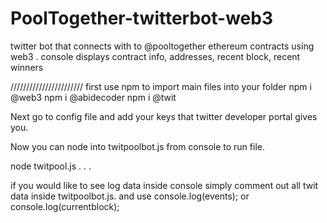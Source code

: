 # PoolTogether-twitterbot-web3
twitter bot that connects with to @pooltogether ethereum contracts using web3 . console displays contract info, addresses, recent block, recent winners


///////////////////////
first use npm to import main files into your folder
npm i @web3
npm i @abidecoder
npm i @twit 

Next go to config file and add your keys that twitter developer portal gives you.

Now you can node into twitpoolbot.js from console
to run file.

node twitpool.js
.
.
.

if you would like to see log data inside console simply
comment out all twit data inside twitpoolbot.js.
and use 
console.log(events);
or 
console.log(currentblock);






